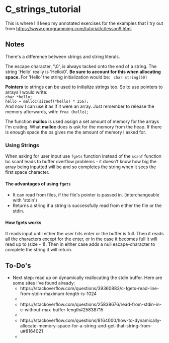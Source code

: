 # C_strings_tutorial
This is where I'll keep my annotated exercises for the examples that I try out from https://www.cprogramming.com/tutorial/c/lesson9.html

<h2>Notes</h2>
<p>There's a difference between strings and string literals.
</p>
<p>The escape character, '\0', is always tacked onto the end of a string. The string
'Hello' really is 'Hello\0'. <strong> Be sure to account for this when allocating space. </strong> For 'Hello' the string initialization would be: <code> char string[50] </code>
</p>
<p><strong>Pointers</strong> to strings can be used to initialize strings too. So to use <bold>pointers</bold> to arrays I would write:
<code>
char *hello;
hello = malloc(sizeof(*hello) * 256);
</code>
And now I can use it as if it were an array.  Just remember to release the memory afterwards, with: <code>free (hello);</code>
</p>

<p>The function <strong>malloc</strong> is used assign a set amount of memory for the arrays I'm crating.  What <strong>malloc</strong> does is ask for the memory from the heap.  If there is enough space the os gives me the amount of memory I asked for.
  </p>

<h3>Using Strings</h3>
<p>When asking for user input use <code>fgets</code> function instead of the <code>scanf</code> function bc <emphasize>scanf</emphasize> leads to buffer overflow problems - it doesn't know how big the array being inputted will be and so completes the string when it sees the first space character.
</p>
<h4>The advantages of using <code>fgets</code></h4>
<p>
<ul>
  <li> It can read from files, if the file's pointer is passed in. (interchangeable with 'stdin')</li>
  <li> Returns a string if a string is successfully read from either the file or the stdin.</li>
</ul>
</p>
<h4>How fgets works</h4>
<p>
It reads input until either the user hits enter or the buffer is full. Then it reads all the characters except for the enter, or in the case it becomes full it will read up to (size - 1). Then in either case adds a null escape-character to complete the string it will return.
</p>
  

<h2>To-Do's</h2><p>
<ul>
  <li>Next step: read up on dynamically reallocating the stdin buffer. Here are some sites I've found already:
    <ul>
      <li>https://stackoverflow.com/questions/39360883/c-fgets-read-line-from-stdin-maximum-length-is-1024<li>
      <li>https://stackoverflow.com/questions/25838676/read-from-stdin-in-c-without-max-buffer-length#25838715<li>
      <li>https://stackoverflow.com/questions/8164000/how-to-dynamically-allocate-memory-space-for-a-string-and-get-that-string-from-u#8164021<li>
    </ul>
  </li>
</ul>
  
